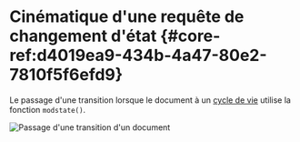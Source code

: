 # Cinématique d'une requête de changement d'état {#core-ref:d4019ea9-434b-4a47-80e2-7810f5f6efd9}

Le passage d'une transition lorsque le document à un [cycle de vie][workflow]
utilise la fonction `modstate()`.

![Passage d'une transition d'un document](cinematique_modstate.png)


<!-- links -->
[guest]:        #core-ref:932e2070-6929-11e2-8218-0021e9fffec1
[pdoc]:         #core-ref:bdc11019-9650-4910-8182-2c9fcdee5fda
[wsh]:          #core-ref:1566c46d-a53d-44cf-8c3f-0d0e21c0b117
[workflow]:     #core-ref:55a53d99-0c24-48d8-8cb9-1caa171f2e9a